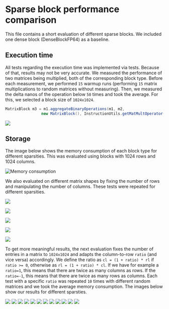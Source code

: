 # Sparse block performance comparison

This file contains a short evaluation of different sparse blocks. We included one dense block (DenseBlockFP64) as a baseline.

## Execution time
All tests regarding the execution time was implemented via tests.
Because of that, results may not be very accurate. We measured the performance of two matrices being multiplied, both of the corresponding block type.
Before each measurement, we performed `15` warmup runs (performing `15` matrix multiplications to random matrices without measuring).
Then, we measured the delta nanos of the operation below `50` times and took the average.
For this, we selected a block size of `1024x1024`.

```java 
MatrixBlock m3 = m1.aggregateBinaryOperations(m1, m2,
                new MatrixBlock(), InstructionUtils.getMatMultOperator(1));
```

![](./img/PerformanceSparsity.png)

## Storage

The image below shows the memory consumption of each block type for different sparsities. This was evaluated using blocks with 1024 rows and 1024 columns.

![Memory consumption](./img/MemSparsity.png)

We also evaluated on different matrix shapes by fixing the number of rows and manipulating the number of columns.
These tests were repeated for different sparsities.

![](./img/MemCols04.png)

![](./img/MemCols02.png)

![](./img/MemCols01.png)

![](./img/MemCols001.png)

![](./img/MemCols0001.png)

To get more meaningful results, the next evaluation fixes the number of entries in a matrix to `1024x1024` and adapts the column-to-row `ratio` (and vice versa) accordingly.
We define the ratio as `cl = (1 + ratio) * rl` if `ratio >= 0`, otherwise as `rl = (1 + ratio) * cl`. 
If we have for example a `ratio=1`, this means that there are twice as many columns as rows. If the `ratio=-1`, this means that there are twice as many rows as columns.
Each test with a specific `ratio` was repeated `10` times with different random matrices and we took the average memory consumption.
The images below show our results for different sparsties.

![](./img/MemBalanced041.png)
![](./img/MemBalanced042.png)
![](./img/MemBalanced021.png)
![](./img/MemBalanced022.png)
![](./img/MemBalanced011.png)
![](./img/MemBalanced012.png)
![](./img/MemBalanced0011.png)
![](./img/MemBalanced0012.png)
![](./img/MemBalanced00011.png)
![](./img/MemBalanced00012.png)
![](./img/MemBalanced000011.png)
![](./img/MemBalanced000012.png)